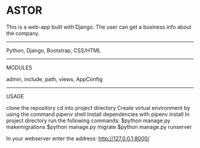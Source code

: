 # ASTOR

This is a web-app built with Django. The user can get a business info about the company. 


---------------


Python, Django, Bootstrap, CSS/HTML

____________


MODULES

admin, include, path, views, AppConfig

--------

USAGE

clone the repository
cd into project directory
Create virtual environment by using the command pipenv shell
Install dependencies with pipenv install
In project directory run the following commands:
$python manage.py makemigrations
$python manage.py migrate
$python manage.py runserver

In your webserver enter the address: http://127.0.0.1:8000/

